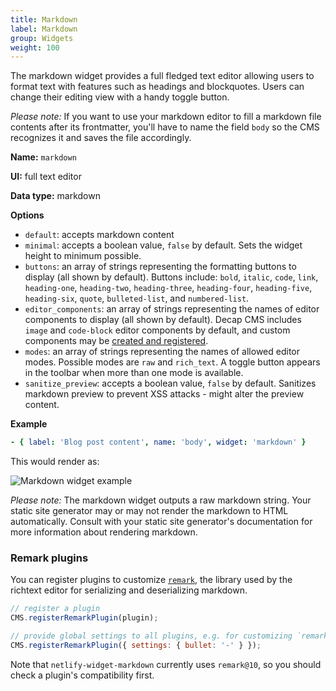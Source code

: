 ```yaml
---
title: Markdown
label: Markdown
group: Widgets
weight: 100
---
```


The markdown widget provides a full fledged text editor allowing users to format text with features such as headings and blockquotes. Users can change their editing view with a handy toggle button. 

*Please note:* If you want to use your markdown editor to fill a markdown file contents after its frontmatter, you'll have to name the field `body` so the CMS recognizes it and saves the file accordingly.

**Name:** `markdown`

**UI:** full text editor

**Data type:** markdown

**Options**

- `default`: accepts markdown content
- `minimal`: accepts a boolean value, `false` by default. Sets the widget height to minimum possible.
- `buttons`: an array of strings representing the formatting buttons to display (all shown by default). Buttons include: `bold`, `italic`, `code`, `link`, `heading-one`, `heading-two`, `heading-three`, `heading-four`, `heading-five`, `heading-six`, `quote`, `bulleted-list`, and `numbered-list`.
- `editor_components`: an array of strings representing the names of editor components to display (all shown by default). Decap CMS includes `image` and `code-block` editor components by default, and custom components may be [created and registered](/docs/custom-widgets/#registereditorcomponent).
- `modes`: an array of strings representing the names of allowed editor modes. Possible modes are `raw` and `rich_text`. A toggle button appears in the toolbar when more than one mode is available.
- `sanitize_preview`: accepts a boolean value, `false` by default. Sanitizes markdown preview to prevent XSS attacks - might alter the preview content.

**Example**

```yaml
- { label: 'Blog post content', name: 'body', widget: 'markdown' }
```

This would render as:

![Markdown widget example](/img/widgets-markdown.png)

*Please note:* The markdown widget outputs a raw markdown string. Your static site generator may or may not render the markdown to HTML automatically. Consult with your static site generator's documentation for more information about rendering markdown.

### Remark plugins

You can register plugins to customize [`remark`](https://github.com/remarkjs/remark), the library used by the richtext editor for serializing and deserializing markdown.

```js
// register a plugin
CMS.registerRemarkPlugin(plugin);

// provide global settings to all plugins, e.g. for customizing `remark-stringify`
CMS.registerRemarkPlugin({ settings: { bullet: '-' } });
```

Note that `netlify-widget-markdown` currently uses `remark@10`, so you should check a plugin's compatibility first.
